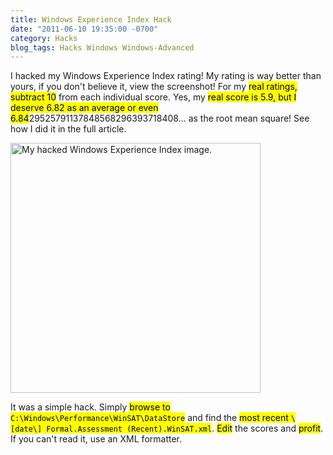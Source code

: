 ```yaml
---
title: Windows Experience Index Hack
date: "2011-06-10 19:35:00 -0700"
category: Hacks
blog_tags: Hacks Windows Windows-Advanced
---
```

I hacked my Windows Experience Index rating! My rating is way better than yours, if you don't believe it, view the screenshot! For my <mark>real ratings, subtract 10</mark> from each individual score. Yes, my <mark>real score is 5.9, but I deserve 6.82 as an average or even 6.84</mark>29525791137848568296393718408... as the root mean square! See how I did it in the full article.

<div class="img-center">
<img src="{{assets}}victorz/blog_images/2011/windows-experience-index.png" width="400" alt="My hacked Windows Experience Index image." />
</div>

<!--more-->

It was a simple hack. Simply <mark>browse to `C:\Windows\Performance\WinSAT\DataStore`</mark> and find the <mark>most recent `\[date\] Formal.Assessment (Recent).WinSAT.xml`</mark>. <mark>Edit</mark> the scores and <mark>profit</mark>. If you can't read it, use an XML formatter.
